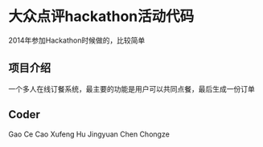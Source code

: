 大众点评hackathon活动代码
=================================

2014年参加Hackathon时候做的，比较简单

项目介绍
---------------------------------
一个多人在线订餐系统，最主要的功能是用户可以共同点餐，最后生成一份订单

Coder
----------------------------------
Gao Ce
Cao Xufeng
Hu Jingyuan
Chen Chongze
